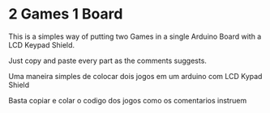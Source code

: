 # 2 Games 1 Board


This is a simples way of putting two Games in a single Arduino Board with a LCD Keypad Shield.

Just copy and paste every part as the comments suggests.


Uma maneira simples de colocar dois jogos em um arduino com LCD Kypad Shield

Basta copiar e colar o codigo dos jogos como os comentarios instruem
